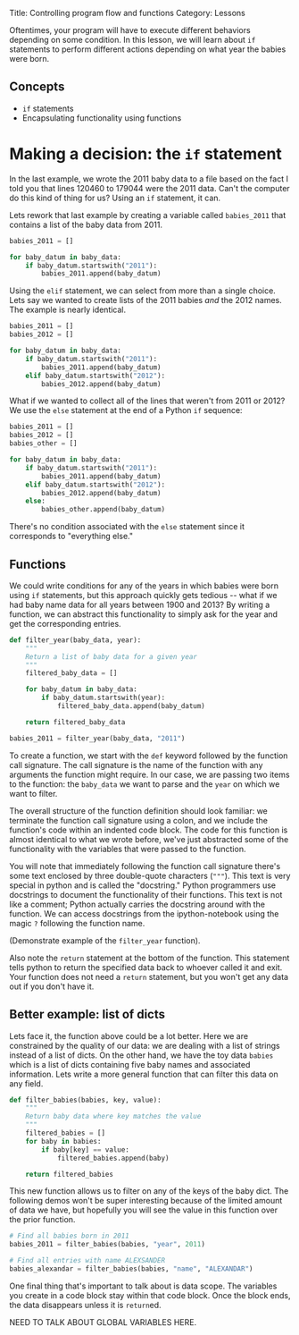 Title: Controlling program flow and functions
Category: Lessons

Oftentimes, your program will have to execute different behaviors depending on some condition. In this lesson, we will learn about `if` statements to perform different actions depending on what year the babies were born.


Concepts
--------
* `if` statements
* Encapsulating functionality using functions


Making a decision: the `if` statement
=====================================
In the last example, we wrote the 2011 baby data to a file based on the fact I told you that lines 120460 to 179044 were the 2011 data. Can't the computer do this kind of thing for us? Using an `if` statement, it can.

Lets rework that last example by creating a variable called `babies_2011` that contains a list of the baby data from 2011.

```python
babies_2011 = []

for baby_datum in baby_data:
    if baby_datum.startswith("2011"):
        babies_2011.append(baby_datum)
```

Using the `elif` statement, we can select from more than a single choice. Lets say we wanted to create lists of the 2011 babies *and* the 2012 names. The example is nearly identical.

```python
babies_2011 = []
babies_2012 = []

for baby_datum in baby_data:
    if baby_datum.startswith("2011"):
        babies_2011.append(baby_datum)
    elif baby_datum.startswith("2012"):
        babies_2012.append(baby_datum)
```

What if we wanted to collect all of the lines that weren't from 2011 or 2012? We use the `else` statement at the end of a Python `if` sequence:

```python
babies_2011 = []
babies_2012 = []
babies_other = []

for baby_datum in baby_data:
    if baby_datum.startswith("2011"):
        babies_2011.append(baby_datum)
    elif baby_datum.startswith("2012"):
        babies_2012.append(baby_datum)
    else:
        babies_other.append(baby_datum)
```

There's no condition associated with the `else` statement since it corresponds to "everything else."


Functions
---------
We could write conditions for any of the years in which babies were born using `if` statements, but this approach quickly gets tedious -- what if we had baby name data for all years between 1900 and 2013? By writing a function, we can abstract this functionality to simply ask for the year and get the corresponding entries.

```python
def filter_year(baby_data, year):
    """
    Return a list of baby data for a given year
    """
    filtered_baby_data = []

    for baby_datum in baby_data:
        if baby_datum.startswith(year):
            filtered_baby_data.append(baby_datum)

    return filtered_baby_data

babies_2011 = filter_year(baby_data, "2011")
```

To create a function, we start with the `def` keyword followed by the function call signature. The call signature is the name of the function with any arguments the function might require. In our case, we are passing two items to the function: the `baby_data` we want to parse and the `year` on which we want to filter.

The overall structure of the function definition should look familiar: we terminate the function call signature using a colon, and we include the function's code within an indented code block. The code for this function is almost identical to what we wrote before, we've just abstracted some of the functionality with the variables that were passed to the function.

You will note that immediately following the function call signature there's some text enclosed by three double-quote characters (`"""`). This text is very special in python and is called the "docstring." Python programmers use docstrings to document the functionality of their functions. This text is not like a comment; Python actually carries the docstring around with the function. We can access docstrings from the ipython-notebook using the magic `?` following the function name.

(Demonstrate example of the `filter_year` function).

Also note the `return` statement at the bottom of the function. This statement tells python to return the specified data back to whoever called it and exit. Your function does not need a `return` statement, but you won't get any data out if you don't have it.


Better example: list of dicts
-----------------------------
Lets face it, the function above could be a lot better. Here we are constrained by the quality of our data: we are dealing with a list of strings instead of a list of dicts. On the other hand, we have the toy data `babies` which is a list of dicts containing five baby names and associated information. Lets write a more general function that can filter this data on any field.

```python
def filter_babies(babies, key, value):
    """
    Return baby data where key matches the value
    """
    filtered_babies = []
    for baby in babies:
        if baby[key] == value:
            filtered_babies.append(baby)

    return filtered_babies
```

This new function allows us to filter on any of the keys of the baby dict. The following demos won't be super interesting because of the limited amount of data we have, but hopefully you will see the value in this function over the prior function.

```python
# Find all babies born in 2011
babies_2011 = filter_babies(babies, "year", 2011)

# Find all entries with name ALEXSANDER
babies_alexandar = filter_babies(babies, "name", "ALEXANDAR")
```


One final thing that's important to talk about is data scope. The variables you create in a code block stay within that code block. Once the block ends, the data disappears unless it is `return`ed.

NEED TO TALK ABOUT GLOBAL VARIABLES HERE.
